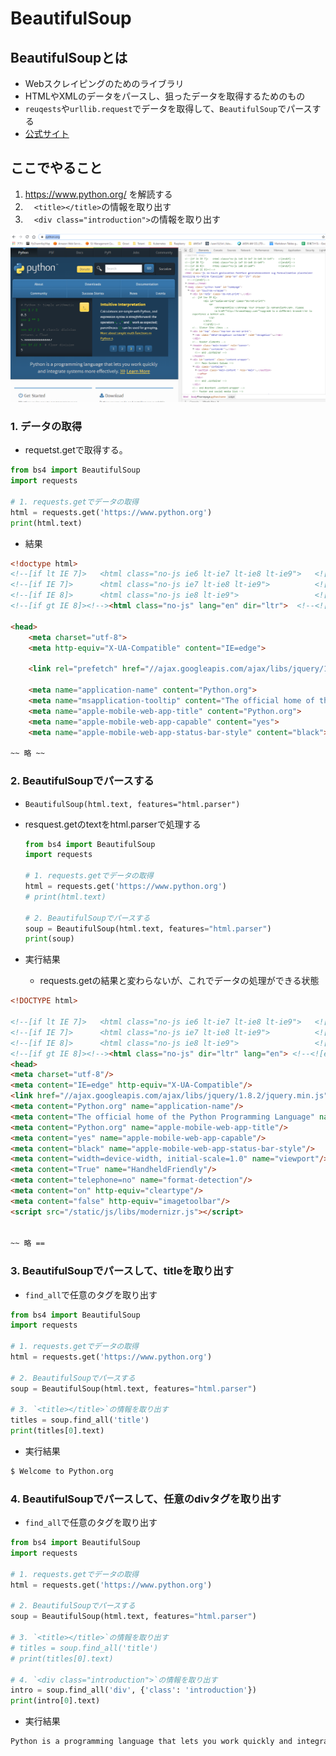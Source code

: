 # BeautifulSoup
## BeautifulSoupとは
- Webスクレイピングのためのライブラリ
- HTMLやXMLのデータをパースし、狙ったデータを取得するためのもの
- `reuqests`や`urllib.request`でデータを取得して、`BeautifulSoup`でパースする
- [公式サイト](http://kondou.com/BS4/)



## ここでやること
1. https://www.python.org/ を解読する
2. 　`<title></title>`の情報を取り出す
3. 　`<div class="introduction">`の情報を取り出す

![alt text](image/08.BeautifulSoup/image.png)


### 1. データの取得

- requetst.getで取得する。
```python
from bs4 import BeautifulSoup
import requests

# 1. requests.getでデータの取得
html = requests.get('https://www.python.org')
print(html.text)
```
   
   
- 結果
```html
<!doctype html>
<!--[if lt IE 7]>   <html class="no-js ie6 lt-ie7 lt-ie8 lt-ie9">   <![endif]-->
<!--[if IE 7]>      <html class="no-js ie7 lt-ie8 lt-ie9">          <![endif]-->
<!--[if IE 8]>      <html class="no-js ie8 lt-ie9">                 <![endif]-->
<!--[if gt IE 8]><!--><html class="no-js" lang="en" dir="ltr">  <!--<![endif]-->

<head>
    <meta charset="utf-8">
    <meta http-equiv="X-UA-Compatible" content="IE=edge">

    <link rel="prefetch" href="//ajax.googleapis.com/ajax/libs/jquery/1.8.2/jquery.min.js">

    <meta name="application-name" content="Python.org">
    <meta name="msapplication-tooltip" content="The official home of the Python Programming Language">
    <meta name="apple-mobile-web-app-title" content="Python.org">
    <meta name="apple-mobile-web-app-capable" content="yes">
    <meta name="apple-mobile-web-app-status-bar-style" content="black">

~~ 略 ~~
```
    
    
    
### 2. BeautifulSoupでパースする

- `BeautifulSoup(html.text, features="html.parser")`
- resquest.getのtextをhtml.parserで処理する


    ```python
    from bs4 import BeautifulSoup
    import requests

    # 1. requests.getでデータの取得
    html = requests.get('https://www.python.org')
    # print(html.text)

    # 2. BeautifulSoupでパースする
    soup = BeautifulSoup(html.text, features="html.parser")
    print(soup)
    ```

- 実行結果
    - requests.getの結果と変わらないが、これでデータの処理ができる状態
    
```html
<!DOCTYPE html>

<!--[if lt IE 7]>   <html class="no-js ie6 lt-ie7 lt-ie8 lt-ie9">   <![endif]-->
<!--[if IE 7]>      <html class="no-js ie7 lt-ie8 lt-ie9">          <![endif]-->
<!--[if IE 8]>      <html class="no-js ie8 lt-ie9">                 <![endif]-->
<!--[if gt IE 8]><!--><html class="no-js" dir="ltr" lang="en"> <!--<![endif]-->
<head>
<meta charset="utf-8"/>
<meta content="IE=edge" http-equiv="X-UA-Compatible"/>
<link href="//ajax.googleapis.com/ajax/libs/jquery/1.8.2/jquery.min.js" rel="prefetch"/>
<meta content="Python.org" name="application-name"/>
<meta content="The official home of the Python Programming Language" name="msapplication-tooltip"/>
<meta content="Python.org" name="apple-mobile-web-app-title"/>
<meta content="yes" name="apple-mobile-web-app-capable"/>
<meta content="black" name="apple-mobile-web-app-status-bar-style"/>
<meta content="width=device-width, initial-scale=1.0" name="viewport"/>
<meta content="True" name="HandheldFriendly"/>
<meta content="telephone=no" name="format-detection"/>
<meta content="on" http-equiv="cleartype"/>
<meta content="false" http-equiv="imagetoolbar"/>
<script src="/static/js/libs/modernizr.js"></script>

    
~~ 略 ==    
```
    
### 3. BeautifulSoupでパースして、titleを取り出す

- `find_all`で任意のタグを取り出す

```python
from bs4 import BeautifulSoup
import requests

# 1. requests.getでデータの取得
html = requests.get('https://www.python.org')

# 2. BeautifulSoupでパースする
soup = BeautifulSoup(html.text, features="html.parser")

# 3. `<title></title>`の情報を取り出す
titles = soup.find_all('title')
print(titles[0].text)
```

- 実行結果
 
```sh
$ Welcome to Python.org
```


### 4. BeautifulSoupでパースして、任意のdivタグを取り出す

- `find_all`で任意のタグを取り出す
```python
from bs4 import BeautifulSoup
import requests

# 1. requests.getでデータの取得
html = requests.get('https://www.python.org')

# 2. BeautifulSoupでパースする
soup = BeautifulSoup(html.text, features="html.parser")

# 3. `<title></title>`の情報を取り出す
# titles = soup.find_all('title')
# print(titles[0].text)

# 4. `<div class="introduction">`の情報を取り出す
intro = soup.find_all('div', {'class': 'introduction'})
print(intro[0].text)
```
- 実行結果

```sh
Python is a programming language that lets you work quickly and integrate systems more effectively. Learn More
```